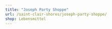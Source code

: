 ```yaml
---
title: "Joseph Party Shoppe"
url: /saint-clair-shores/joseph-party-shoppe/
shop: Lebensmittel
---
```

